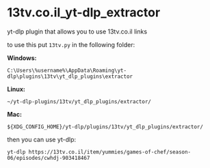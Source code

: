 # 13tv.co.il_yt-dlp_extractor
yt-dlp plugin that allows you to use 13tv.co.il links

to use this put `13tv.py` in the following folder:



**Windows:**


`C:\Users\%username%\AppData\Roaming\yt-dlp\plugins\13tv\yt_dlp_plugins\extractor`



**Linux:**

`~/yt-dlp-plugins/13tv/yt_dlp_plugins/extractor/`

**Mac:**


`${XDG_CONFIG_HOME}/yt-dlp/plugins/13tv/yt_dlp_plugins/extractor/`


then you can use yt-dlp:

`yt-dlp https://13tv.co.il/item/yummies/games-of-chef/season-06/episodes/cwhdj-903418467`
